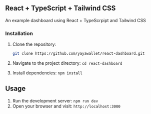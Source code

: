 ## React + TypeScript + Tailwind CSS

An example dashboard using React + TypeScrpipt and Tailwind CSS

### Installation

1. Clone the repository:

   ```bash
   git clone https://github.com/yayawallet/react-dashboard.git

   ```

2. Navigate to the project directory: `cd react-dashboard`
3. Install dependencies: `npm install`

## Usage

1. Run the development server: `npm run dev`
2. Open your browser and visit: `http://localhost:3000`
